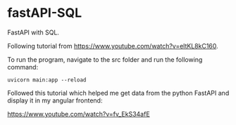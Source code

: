 # fastAPI-SQL
FastAPI with SQL.

Following tutorial from https://www.youtube.com/watch?v=eltKL8kC160.

To run the program, navigate to the src folder and run the following command:

```uvicorn main:app --reload```

Followed this tutorial which helped me get data from the python FastAPI and display it in my angular frontend:

https://www.youtube.com/watch?v=fv_EkS34afE
